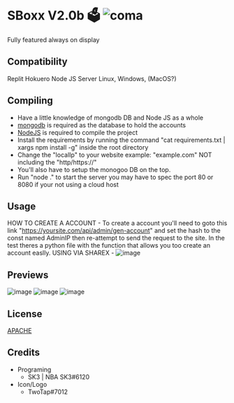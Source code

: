 # SBoxx V2.0b 🗳 ![coma](https://user-images.githubusercontent.com/66770178/130568540-89a03d3f-6ccb-4ceb-9ba9-c898bca69d02.png)
Fully featured always on display

## Compatibility
Replit
Hokuero
Node JS Server
Linux, Windows, (MacOS?)

## Compiling
  - Have a little knowledge of mongodb DB and Node JS as a whole
  - [mongodb](https://www.mongodb.com/) is required as the database to hold the accounts
  - [NodeJS](https://nodejs.org/en/) is required to compile the project
  - Install the requirements by running the command "cat requirements.txt | xargs npm install -g" inside the root directory
  - Change the "localIp" to your website example: "example.com" NOT including the "http/https://"
  - You'll also have to setup the monogoo DB on the top.
  - Run "node ." to start the server you may have to spec the port 80 or 8080 if your not using a cloud host

## Usage
HOW TO CREATE A ACCOUNT - To create a account you'll need to goto this link "https://yoursite.com/api/admin/gen-account" and set the hash to the const named AdminIP then re-attempt to send the request to the site. In the test theres a python file with the function that allows you too create an account easlly.
USING VIA SHAREX - ![image](https://user-images.githubusercontent.com/66770178/210040024-5d68ad7c-65e3-43e3-a24a-aef4d1e7fb3b.png)

## Previews
![image](https://user-images.githubusercontent.com/66770178/210039587-db6e477d-e4e1-466d-b7b5-b4891432ad82.png)
![image](https://user-images.githubusercontent.com/66770178/210039616-a780b5de-789e-45ef-bdb5-6c5ef343c72c.png)
![image](https://user-images.githubusercontent.com/66770178/210039669-04aa9b00-9992-4e37-b300-18666b790ee5.png)

## License
[APACHE](https://raw.githubusercontent.com/SK3-4121/SBoxx-2.0/main/LICENSE)

## Credits
  - Programing
    - SK3 | NBA SK3#6120
  - Icon/Logo
    - TwoTap#7012
